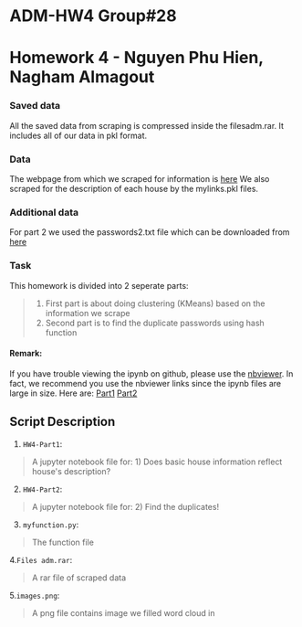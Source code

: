 # ADM-HW4 Group#28
# Homework 4 - Nguyen Phu Hien, Nagham Almagout

### Saved data
All the saved data from scraping is compressed inside the filesadm.rar. It includes all of our data in pkl format.

### Data
The webpage from which we scraped for information is [here](https://www.immobiliare.it/vendita-case/roma/?criterio=rilevanza&pag=1)
We also scraped for the description of each house by the mylinks.pkl files.

### Additional data
For part 2 we used the passwords2.txt file which can be downloaded from [here](https://drive.google.com/file/d/1wTmOU-yqk4qdQYg42AquhzgpNGrRA96d/view)

### Task
This homework is divided into 2 seperate parts:
> 1. First part is about doing clustering (KMeans) based on the information we scrape
> 2. Second part is to find the duplicate passwords using hash function

#### Remark: 
If you have trouble viewing the ipynb on github, please use the [nbviewer](http://nbviewer.jupyter.org/). In fact, we recommend you use the nbviewer links since the ipynb files are large in size. Here are:
[Part1](http://nbviewer.jupyter.org/github/nguyenphuhien13/ADM-HW4/blob/master/HW4-Part1.ipynb)
[Part2](http://nbviewer.jupyter.org/github/nguyenphuhien13/ADM-HW4/blob/master/HW4-Part2.ipynb)

## Script Description
1. `HW4-Part1`:
> A jupyter notebook file for: 1) Does basic house information reflect house's description?

2. `HW4-Part2`:
> A jupyter notebook file for: 2) Find the duplicates!

3. `myfunction.py`:
> The function file

4.`Files adm.rar`:
> A rar file of scraped data

5.`images.png`:
> A png file contains image we filled word cloud in
